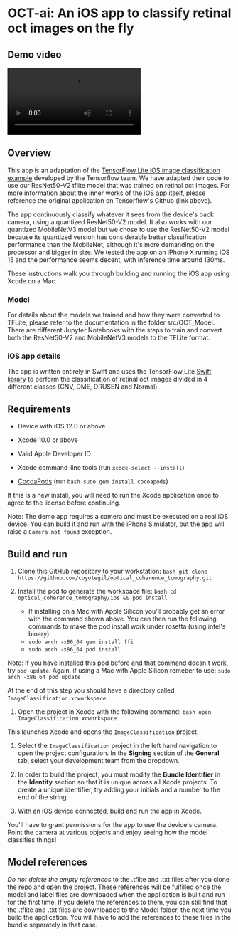 # OCT-ai: An iOS app to classify retinal oct images on the fly

## Demo video
![](ios/Video/iOS_OCT_ai_Demo.mp4)

## Overview

This app is an adaptation of the [TensorFlow Lite iOS image classification example](https://github.com/tensorflow/examples/blob/master/lite/examples/image_classification/ios/) developed by the Tensorflow team. We have adapted their code to use our ResNet50-V2 tflite model that was trained on retinal oct images. For more information about the inner works of the iOS app itself, please reference the original application on Tensorflow's Github (link above).

The app continuously classify whatever it sees from the device's back camera, using a quantized ResNet50-V2 model. It also works with our quantized MobileNetV3 model but we chose to use the ResNet50-V2 model because its quantized version has considerable better classification performance than the MobileNet, although it's more demanding on the processor and bigger in size. We tested the app on an iPhone X running iOS 15 and the performance seems decent, with inference time around 130ms.

These instructions walk you through building and running the iOS app using Xcode on a Mac. 


### Model
For details about the models we trained and how they were converted to TFLite, please refer to the documentation in the folder src/OCT_Model. There are different Jupyter Notebooks with the steps to train and convert both the ResNet50-V2 and MobileNetV3 models to the TFLite format.



### iOS app details

The app is written entirely in Swift and uses the TensorFlow Lite
[Swift library](https://github.com/tensorflow/tensorflow/tree/master/tensorflow/lite/swift)
to perform the classification of retinal oct images divided in 4 different classes (CNV, DME, DRUSEN and Normal).


## Requirements

*   Device with iOS 12.0 or above

*   Xcode 10.0 or above

*   Valid Apple Developer ID

*   Xcode command-line tools (run `xcode-select --install`)

*   [CocoaPods](https://cocoapods.org/) (run `bash sudo gem install cocoapods`)


If this is a new install, you will need to run the Xcode application once to
agree to the license before continuing.

Note: The demo app requires a camera and must be executed on a real iOS device.
You can build it and run with the iPhone Simulator, but the app will raise a
`Camera not found` exception.

## Build and run

1.  Clone this GitHub repository to your workstation: 
	`bash git clone https://github.com/coyotegil/optical_coherence_tomography.git`

2.  Install the pod to generate the workspace file: 
	`bash cd optical_coherence_tomography/ios && pod install`
	
	- If installing on a Mac with Apple Silicon you'll probably get an error with the command shown above. You can then run the following commands to make the pod install work under rosetta (using intel's binary):
	- `sudo arch -x86_64 gem install ffi`
	- `sudo arch -x86_64 pod install`
		

Note: If you have installed this pod before and that command doesn't work, try
`pod update`.
Again, if using a Mac with Apple Silicon remeber to use: `sudo arch -x86_64 pod update`

At the end of this step you should have a directory called `ImageClassification.xcworkspace`.

1.  Open the project in Xcode with the following command: 
	`bash open ImageClassification.xcworkspace`

This launches Xcode and opens the `ImageClassification` project.

1.  Select the `ImageClassification` project in the left hand navigation to open
    the project configuration. In the **Signing** section of the **General**
    tab, select your development team from the dropdown.

2.  In order to build the project, you must modify the **Bundle Identifier** in
    the **Identity** section so that it is unique across all Xcode projects. To
    create a unique identifier, try adding your initials and a number to the end
    of the string.

3.  With an iOS device connected, build and run the app in Xcode.

You'll have to grant permissions for the app to use the device's camera. Point
the camera at various objects and enjoy seeing how the model classifies things!

## Model references
_Do not delete the empty references_ to the .tflite and .txt files after you
clone the repo and open the project. These references will be fulfilled once the
model and label files are downloaded when the application is built and run for
the first time. If you delete the references to them, you can still find that
the .tflite and .txt files are downloaded to the Model folder, the next time you
build the application. You will have to add the references to these files in the
bundle separately in that case.
